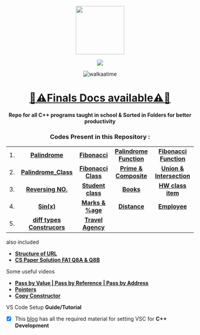 <p align="center">
    <img src="https://upload.wikimedia.org/wikipedia/commons/1/18/ISO_C%2B%2B_Logo.svg" width = "130">
    <p align="center">
             <a href="https://git.io/typing-svg">
        <img
            src="https://readme-typing-svg.herokuapp.com?font=JetBrains+Mono&size=30&duration=3000&color=659AD2&center=true&vCenter=true&lines=Mushtifund+Aryaan+-+CS&width=600" /></a></p>
</p>

<p align="center" href="https://wakatime.com/badge/user/bd7229f6-884b-40b0-8232-704fda147db1/project/729e9a35-42cc-4ac5-9bbf-8430c571751a"><img src="https://wakatime.com/badge/user/bd7229f6-884b-40b0-8232-704fda147db1/project/729e9a35-42cc-4ac5-9bbf-8430c571751a.svg" alt="walkaatime"></p>

<h1 align = "center">
    <a href = "https://github.com/Atharv115/MAHSS-CPP/tree/main/Finals">🎉⚠️Finals Docs available⚠️🎉
    </a>
</h1>

<h4 align="center">
    Repo for all <strong>C++</strong> programs taught in school & Sorted in Folders for better productivity
</h3>

<h3 align="center"><strong>Codes Present in this Repository :</strong></h3>

<div align="center">

| | | | | |
| :-: | :-: | :-: | :-: | :-: |
|  1.   |    [**Palindrome**]    |    [**Fibonacci**]    | [**Palindrome Function**] | [**Fibonacci Function**] |
|  2.   | [**Palindrome_Class**] | [**Fibonacci Class**] |  [**Prime & Composite**]  | [**Union & Intersection**] |
|  3.   | [**Reversing NO.**]    | [**Student class**]   | [**Books**] | [**HW class item**] |
|  4.   | [**Sin(x)**] | [**Marks & %age**] | [**Distance**] | [**Employee**] |
|  5.   | [**diff  types Construcors**] | [**Travel Agency**] |

</div>

[**Palindrome**]: https://github.com/Atharv115/MAHSS-CPP/blob/main/Palindrome.cpp 
[**Fibonacci**]: https://github.com/Atharv115/MAHSS-CPP/blob/main/Fibonacci_Series.cpp 
[**Palindrome Function**]: https://github.com/Atharv115/MAHSS-CPP/blob/main/palindrom_using_Functions.cpp
[**Fibonacci Function**]: https://github.com/Atharv115/MAHSS-CPP/blob/main/Fibonacci_using_Functions.cpp 
[**Palindrome_Class**]: https://github.com/Atharv115/MAHSS-CPP/blob/main/Palindrome_Class.cpp
[**Fibonacci Class**]: https://github.com/Atharv115/MAHSS-CPP/blob/main/Fib_class.cpp
[**Prime & Composite**]: https://github.com/Atharv115/MAHSS-CPP/blob/main/Prime_Composite_class.cpp
[**Union & Intersection**]: https://github.com/Atharv115/MAHSS-CPP/blob/main/array_union_intersect.cpp
[**Reversing NO.**]:https://github.com/Atharv115/MAHSS-CPP/blob/main/rev_integer.cpp
[**Student class**]:https://github.com/Atharv115/MAHSS-CPP/blob/main/Student_class.cpp
[**Books**]:https://github.com/Atharv115/MAHSS-CPP/blob/main/book.cpp
[**HW class item**]:https://github.com/Atharv115/MAHSS-CPP/blob/main/item.cpp
[**Sin(x)**]:https://github.com/Atharv115/MAHSS-CPP/blob/main/sinx_tr.cpp
[**Marks & %age**]:https://github.com/Atharv115/MAHSS-CPP/blob/main/marks_and_percent.cpp
[**Distance**]:https://github.com/Atharv115/MAHSS-CPP/blob/main/distance.cpp
[**Employee**]:https://github.com/Atharv115/MAHSS-CPP/blob/main/employee.cpp
[**diff  types Construcors**]:https://github.com/Atharv115/MAHSS-CPP/blob/main/Employee_pro_max.cpp
[**Travel Agency**]:https://github.com/Atharv115/MAHSS-CPP/blob/main/Aryaans_travelagency.cpp

also included
* [**Structure of URL**](https://github.com/Atharv115/MAHSS-CPP/blob/main/Structure%20of%20URL.jpg)
* [**CS Paper Solution FA1 Q8A & Q8B**](https://github.com/Atharv115/MAHSS-CPP/tree/main/CS%20Paper%20Solution)
  


Some useful videos
* [**Pass by Value | Pass by Reference | Pass by Address**](https://youtu.be/-NS3KfrSvU8)
* [**Pointers**](https://www.youtube.com/watch?v=fBlM7pR2r_Q)
* [**Copy Constructor**](https://www.youtube.com/watch?v=Nc60Ueb7bY8)

VS Code Setup **Guide/Tutorial**<br>
- [x] This [blog](https://gourav.io/blog/setup-vscode-to-run-debug-c-cpp-code) has all the required material for setting VSC for **C++ Development**

